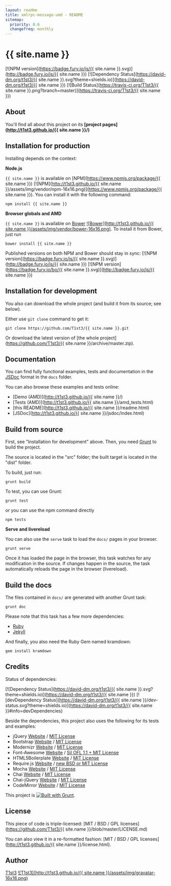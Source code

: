 ```yaml
---
layout: readme
title: xmlrpc-message-umd - README
sitemap:
  priority: 0.6
  changefreq: monthly
---
```


{{ site.name }}
==================


[![NPM version](https://badge.fury.io/js/{{ site.name }}.svg)](http://badge.fury.io/js/{{ site.name }})
[![Dependency Status](https://david-dm.org/t1st3/{{ site.name }}.svg?theme=shields.io)](https://david-dm.org/t1st3/{{ site.name }})
[![Build Status](https://travis-ci.org/T1st3/{{ site.name }}.png?branch=master)](https://travis-ci.org/T1st3/{{ site.name }})



About
---


You'll find all about this project on its **[project pages](http://t1st3.github.io/{{ site.name }}/)**



Installation for production
---


Installing depends on the context:

**Node.js**

`{{ site.name }}` is available on [NPM](https://www.npmjs.org/package/{{ site.name }})
[![NPM](http://t1st3.github.io/{{ site.name }}/assets/img/vendor/npm-16x16.png)](https://www.npmjs.org/package/{{ site.name }}).
You can install it with the following command:

    npm install {{ site.name }}


**Browser globals and AMD**


`{{ site.name }}` is available on [Bower](http://bower.io/)
[![Bower](http://t1st3.github.io/{{ site.name }}/assets/img/vendor/bower-16x16.png)](https://bower.io/). 
To install it from Bower, just run 

    bower install {{ site.name }}

Published versions on both NPM and Bower should stay in sync:
[![NPM version](https://badge.fury.io/js/{{ site.name }}.svg)](http://badge.fury.io/js/{{ site.name }})
[![NPM version](https://badge.fury.io/bo/{{ site.name }}.svg)](http://badge.fury.io/js/{{ site.name }})



Installation for development
---


You also can download the whole project (and build it from its source; see below).

Either use `git clone` command to get it:

    git clone https://github.com/T1st3/{{ site.name }}.git

Or download the latest version of [the whole project](https://github.com/T1st3/{{ site.name }}/archive/master.zip).




Documentation
---


You can find fully functional examples, tests and documentation in the [JSDoc](http://usejsdoc.org/) format in the `docs` folder.

You can also browse these examples and tests online:

- [Demo (AMD)](http://t1st3.github.io/{{ site.name }}/)
- [Tests (AMD)](http://t1st3.github.io/{{ site.name }}/amd_tests.html)
- [this README](http://t1st3.github.io/{{ site.name }}/readme.html)
- [JSDoc](http://t1st3.github.io/{{ site.name }}/jsdoc/index.html)



Build from source
---


First, see "Installation for development" above.
Then, you need [Grunt](http://gruntjs.com/) to build the project.

The source is located in the "src" folder; the built target is located in the "dist" folder.

To build, just run:

    grunt build

To test, you can use Grunt:

    grunt test

or you can use the npm command directly

    npm tests


**Serve and livereload**

You can also use the `serve` task to load the `docs/` pages in your browser.

    grunt serve

Once it has loaded the page in the browser, this task watches for any modification in the source.
If changes happen in the source, the task automatically reloads the page in the browser (livereload).



Build the docs
---


The files contained in `docs/` are generated with another Grunt task:

    grunt doc

Please note that this task has a few more dependencies:

* [Ruby](https://www.ruby-lang.org/)
* [Jekyll](http://jekyllrb.com/)

And finally, you also need the Ruby Gem named kramdown:

    gem install kramdown



Credits
---


Status of dependencies:

[![Dependency Status](https://david-dm.org/t1st3/{{ site.name }}.svg?theme=shields.io)](https://david-dm.org/t1st3/{{ site.name }})
[![devDependency Status](https://david-dm.org/t1st3/{{ site.name }}/dev-status.svg?theme=shields.io)](https://david-dm.org/t1st3/{{ site.name }}#info=devDependencies)


Beside the dependencies, this project also uses the following for its tests and examples:

* jQuery [Website](http://jquery.com/) / [MIT License](https://github.com/jquery/jquery/blob/master/MIT-LICENSE.txt)
* Bootstrap [Website](http://getbootstrap.com/) / [MIT License](https://github.com/twbs/bootstrap/blob/master/LICENSE-MIT)
* Modernizr [Website](http://modernizr.com/) / [MIT License](http://modernizr.com/license/)
* Font-Awesome [Website](http://fontawesome.io/) / [Sil OFL 1.1 + MIT License](http://fontawesome.io/license/)
* HTML5Boilerplate [Website](http://html5boilerplate.com/) / [MIT License](https://github.com/h5bp/html5-boilerplate/blob/master/LICENSE.md)
* Require.js [Website](http://requirejs.org/) / [new BSD or MIT License](https://github.com/jrburke/requirejs/blob/master/LICENSE)
* Mocha [Website](http://visionmedia.github.io/mocha/) / [MIT License](https://github.com/visionmedia/mocha/blob/master/LICENSE)
* Chai [Website](http://chaijs.com/) / [MIT License](https://github.com/chaijs/chai)
* Chai-jQuery [Website](https://github.com/chaijs/chai-jquery) / [MIT License](https://github.com/chaijs/chai-jquery/blob/master/LICENSE)
* CodeMirror [Website](http://codemirror.net/) / [MIT License](https://github.com/marijnh/CodeMirror/blob/master/LICENSE)


This project is [![Built with Grunt](https://cdn.gruntjs.com/builtwith.png)](http://gruntjs.com/).





License
---


This piece of code is triple-licensed: [MIT / BSD / GPL licenses](https://github.com/T1st3/{{ site.name }}/blob/master/LICENSE.md)

You can also view it in a re-formatted fashion: [MIT / BSD / GPL licenses](http://t1st3.github.io/{{ site.name }}/license.html).



Author
---

[T1st3](https://github.com/T1st3/)
[![T1st3](http://t1st3.github.io/{{ site.name }}/assets/img/gravatar-16x16.png)](https://github.com/T1st3/)